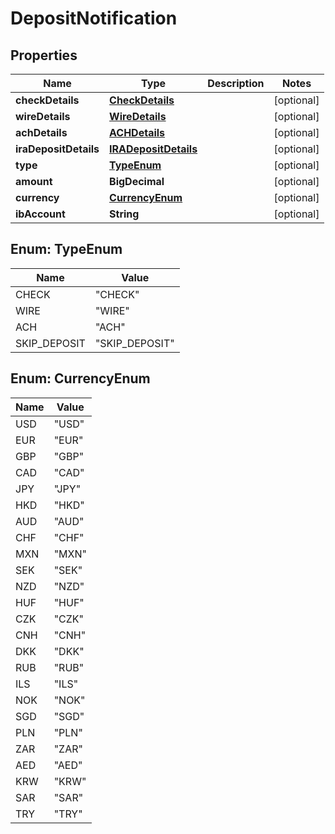 

# DepositNotification


## Properties

| Name | Type | Description | Notes |
|------------ | ------------- | ------------- | -------------|
|**checkDetails** | [**CheckDetails**](CheckDetails.md) |  |  [optional] |
|**wireDetails** | [**WireDetails**](WireDetails.md) |  |  [optional] |
|**achDetails** | [**ACHDetails**](ACHDetails.md) |  |  [optional] |
|**iraDepositDetails** | [**IRADepositDetails**](IRADepositDetails.md) |  |  [optional] |
|**type** | [**TypeEnum**](#TypeEnum) |  |  [optional] |
|**amount** | **BigDecimal** |  |  [optional] |
|**currency** | [**CurrencyEnum**](#CurrencyEnum) |  |  [optional] |
|**ibAccount** | **String** |  |  [optional] |



## Enum: TypeEnum

| Name | Value |
|---- | -----|
| CHECK | &quot;CHECK&quot; |
| WIRE | &quot;WIRE&quot; |
| ACH | &quot;ACH&quot; |
| SKIP_DEPOSIT | &quot;SKIP_DEPOSIT&quot; |



## Enum: CurrencyEnum

| Name | Value |
|---- | -----|
| USD | &quot;USD&quot; |
| EUR | &quot;EUR&quot; |
| GBP | &quot;GBP&quot; |
| CAD | &quot;CAD&quot; |
| JPY | &quot;JPY&quot; |
| HKD | &quot;HKD&quot; |
| AUD | &quot;AUD&quot; |
| CHF | &quot;CHF&quot; |
| MXN | &quot;MXN&quot; |
| SEK | &quot;SEK&quot; |
| NZD | &quot;NZD&quot; |
| HUF | &quot;HUF&quot; |
| CZK | &quot;CZK&quot; |
| CNH | &quot;CNH&quot; |
| DKK | &quot;DKK&quot; |
| RUB | &quot;RUB&quot; |
| ILS | &quot;ILS&quot; |
| NOK | &quot;NOK&quot; |
| SGD | &quot;SGD&quot; |
| PLN | &quot;PLN&quot; |
| ZAR | &quot;ZAR&quot; |
| AED | &quot;AED&quot; |
| KRW | &quot;KRW&quot; |
| SAR | &quot;SAR&quot; |
| TRY | &quot;TRY&quot; |



